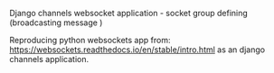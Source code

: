 Django channels websocket application - socket group defining (broadcasting message )

Reproducing python websockets app from:
https://websockets.readthedocs.io/en/stable/intro.html
as an django channels application.
